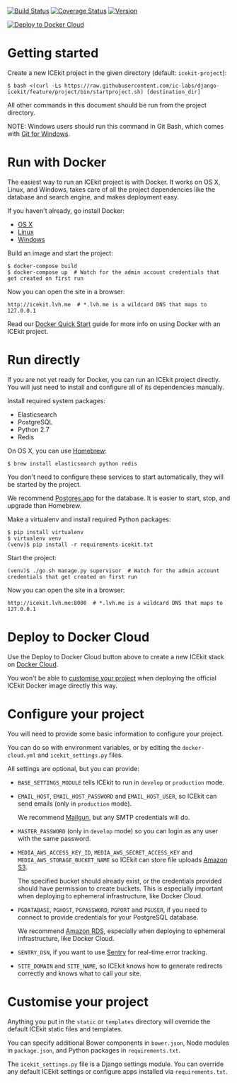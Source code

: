 [![Build Status](https://img.shields.io/travis/ic-labs/django-icekit.svg)](https://travis-ci.org/ic-labs/django-icekit)
[![Coverage Status](https://img.shields.io/coveralls/ic-labs/django-icekit.svg)](https://coveralls.io/github/ic-labs/django-icekit)
[![Version](https://img.shields.io/pypi/v/django-icekit.svg)](https://pypi.python.org/pypi/django-icekit)

[![Deploy to Docker Cloud](https://files.cloud.docker.com/images/deploy-to-dockercloud.svg)](https://cloud.docker.com/stack/deploy/)

# Getting started

Create a new ICEkit project in the given directory (default: `icekit-project`):

    $ bash <(curl -Ls https://raw.githubusercontent.com/ic-labs/django-icekit/feature/project/bin/startproject.sh) [destination_dir]

All other commands in this document should be run from the project directory.

NOTE: Windows users should run this command in Git Bash, which comes with
[Git for Windows](https://git-for-windows.github.io/).

# Run with Docker

The easiest way to run an ICEkit project is with Docker. It works on OS X,
Linux, and Windows, takes care of all the project dependencies like the
database and search engine, and makes deployment easy.

If you haven't already, go install Docker:

  * [OS X](https://download.docker.com/mac/stable/Docker.dmg)
  * [Linux](https://docs.docker.com/engine/installation/linux/)
  * [Windows](https://download.docker.com/win/stable/InstallDocker.msi)

Build an image and start the project:

    $ docker-compose build
    $ docker-compose up  # Watch for the admin account credentials that get created on first run

Now you can open the site in a browser:

    http://icekit.lvh.me  # *.lvh.me is a wildcard DNS that maps to 127.0.0.1

Read our [Docker Quick Start](https://github.com/ic-labs/django-icekit/blob/master/docs/docker-quick-start.md)
guide for more info on using Docker with an ICEkit project.

# Run directly

If you are not yet ready for Docker, you can run an ICEkit project directly.
You will just need to install and configure all of its dependencies manually.

Install required system packages:

  * Elasticsearch
  * PostgreSQL
  * Python 2.7
  * Redis

On OS X, you can use [Homebrew](http://brew.sh/):

    $ brew install elasticsearch python redis

You don't need to configure these services to start automatically, they will
be started by the project.

We recommend [Postgres.app](http://postgresapp.com/) for the database. It is
easier to start, stop, and upgrade than Homebrew.

Make a virtualenv and install required Python packages:

    $ pip install virtualenv
    $ virtualenv venv
    (venv)$ pip install -r requirements-icekit.txt

Start the project:

    (venv)$ ./go.sh manage.py supervisor  # Watch for the admin account credentials that get created on first run

Now you can open the site in a browser:

    http://icekit.lvh.me:8000  # *.lvh.me is a wildcard DNS that maps to 127.0.0.1

# Deploy to Docker Cloud

Use the Deploy to Docker Cloud button above to create a new ICEkit stack on
[Docker Cloud](https://cloud.docker.com/).

You won't be able to [customise your project](#customise-your-project) when
deploying the official ICEkit Docker image directly this way.

# Configure your project

You will need to provide some basic information to configure your project.

You can do so with environment variables, or by editing the `docker-cloud.yml`
and `icekit_settings.py` files.

All settings are optional, but you can provide:

  * `BASE_SETTINGS_MODULE` tells ICEkit to run in `develop` or `production`
    mode.

  * `EMAIL_HOST`, `EMAIL_HOST_PASSWORD` and `EMAIL_HOST_USER`, so ICEkit can
    send emails (only in `production` mode).

    We recommend [Mailgun](http://www.mailgun.com/), but any SMTP credentials
    will do.

  * `MASTER_PASSWORD` (only in `develop` mode) so you can login as any user
    with the same password.

  * `MEDIA_AWS_ACCESS_KEY_ID`, `MEDIA_AWS_SECRET_ACCESS_KEY` and
    `MEDIA_AWS_STORAGE_BUCKET_NAME` so ICEkit can store file uploads
    [Amazon S3](https://aws.amazon.com/s3/).

    The specified bucket should already exist, or the credentials provided
    should have permission to create buckets. This is especially important when
    deploying to ephemeral infrastructure, like Docker Cloud.

  * `PGDATABASE`, `PGHOST`, `PGPASSWORD`, `PGPORT` and `PGUSER`, if you need to
    connect to provide credentials for your PostgreSQL database.

    We recommend [Amazon RDS](https://aws.amazon.com/rds/), especially when
    deploying to ephemeral infrastructure, like Docker Cloud.

  * `SENTRY_DSN`, if you want to use [Sentry](https://getsentry.com/) for
    real-time error tracking.

  * `SITE_DOMAIN` and `SITE_NAME`, so ICEkit knows how to generate redirects
    correctly and knows what to call your site.

# Customise your project

Anything you put in the `static` or `templates` directory will override the
default ICEkit static files and templates.

You can specify additional Bower components in `bower.json`, Node modules in
`package.json`, and Python packages in `requirements.txt`.

The `icekit_settings.py` file is a Django settings module. You can override any
default ICEkit settings or configure apps installed via `requirements.txt`.
